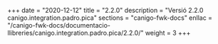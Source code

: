 +++
date        = "2020-12-12"
title       = "2.2.0"
description = "Versió 2.2.0 canigo.integration.padro.pica"
sections    = "canigo-fwk-docs"
enllac		= "/canigo-fwk-docs/documentacio-llibreries/canigo.integration.padro.pica/2.2.0/"
weight		= 3
+++
